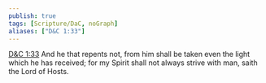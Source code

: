 ```yaml
---
publish: true
tags: [Scripture/DaC, noGraph]
aliases: ["D&C 1:33"]
---
```

[D&C 1:33](https://churchofjesuschrist.org/study/scriptures/dc-testament/dc/1?lang=eng&id=p33#p33) And he that repents not, from him shall be taken even the light which he has received; for my Spirit shall not always strive with man, saith the Lord of Hosts.
